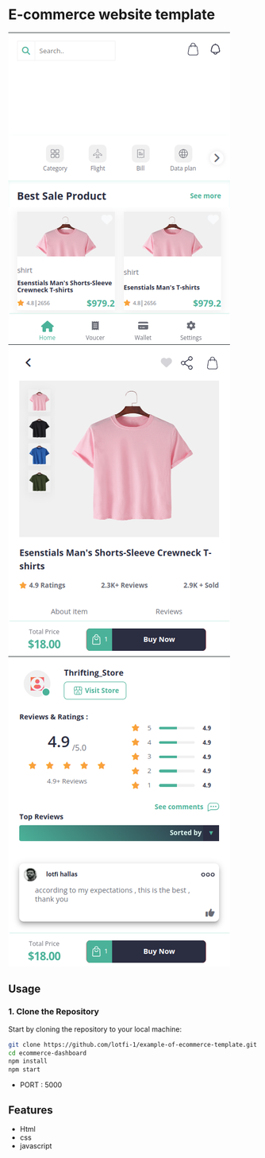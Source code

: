 <!-- @format -->

# E-commerce website template

![App Image](./front-end/pictures/screen1.png)
![App Image](./front-end/pictures/screen2.png)
![App Image](./front-end/pictures/screen3.png)

## Usage

### 1. Clone the Repository

Start by cloning the repository to your local machine:

```bash
git clone https://github.com/lotfi-1/example-of-ecommerce-template.git
cd ecommerce-dashboard
npm install
npm start
```

- PORT : 5000

## Features

- Html
- css
- javascript
